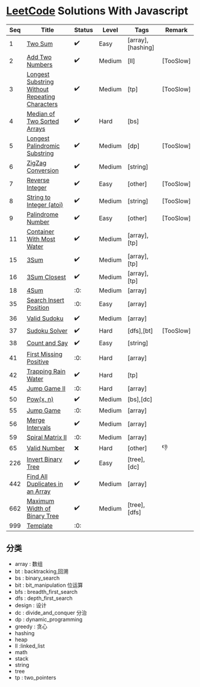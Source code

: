 # [LeetCode](https://leetcode.com/problemset/all) Solutions With Javascript

| Seq | Title                                                                    | Status             | Level  | Tags              | Remark    |
| --- | ------------------------------------------------------------------------ | ------------------ | ------ | ----------------- | --------- |
| 1   | [Two Sum](./problems/1/README.md)                                        | :heavy_check_mark: | Easy   | [array],[hashing] |           |
| 2   | [Add Two Numbers](./problems/2/README.md)                                | :heavy_check_mark: | Medium | [ll]              | [TooSlow] |
| 3   | [Longest Substring Without Repeating Characters](./problems/3/README.md) | :heavy_check_mark: | Medium | [tp]              | [TooSlow] |
| 4   | [Median of Two Sorted Arrays](./problems/4/README.md)                    | :heavy_check_mark: | Hard   | [bs]              |           |
| 5   | [Longest Palindromic Substring](./problems/5/README.md)                  | :heavy_check_mark: | Medium | [dp]              | [TooSlow] |
| 6   | [ZigZag Conversion](./problems/6/README.md)                              | :heavy_check_mark: | Medium | [string]          |           |
| 7   | [Reverse Integer](./problems/7/README.md)                                | :heavy_check_mark: | Easy   | [other]           | [TooSlow] |
| 8   | [String to Integer (atoi)](./problems/8/README.md)                       | :heavy_check_mark: | Medium | [string]          | [TooSlow] |
| 9   | [Palindrome Number](./problems/9/README.md)                              | :heavy_check_mark: | Easy   | [other]           | [TooSlow] |
| 11  | [Container With Most Water](./problems/11/README.md)                     | :heavy_check_mark: | Medium | [array],[tp]      |           |
| 15  | [3Sum](./problems/15/README.md)                                          | :heavy_check_mark: | Medium | [array],[tp]      |           |
| 16  | [3Sum Closest](./problems/16/README.md)                                  | :heavy_check_mark: | Medium | [array],[tp]      |           |
| 18  | [4Sum](./problems/18/README.md)                                          | :0:                | Medium | [array]           |           |
| 35  | [Search Insert Position](./problems/35/README.md)                        | :0:                | Easy   | [array]           |           |
| 36  | [Valid Sudoku](./problems/36/README.md)                                  | :heavy_check_mark: | Medium | [array]           |           |
| 37  | [Sudoku Solver](./problems/37/README.md)                                 | :heavy_check_mark: | Hard   | [dfs],[bt]        | [TooSlow] |
| 38  | [Count and Say](./problems/38/README.md)                                 | :heavy_check_mark: | Easy   | [string]          |           |
| 41  | [First Missing Positive](./problems/41/README.md)                        | :0:                | Hard   | [array]           |           |
| 42  | [Trapping Rain Water](./problems/42/README.md)                           | :heavy_check_mark: | Hard   | [tp]              |           |
| 45  | [Jump Game II](./problems/45/README.md)                                  | :0:                | Hard   | [array]           |           |
| 50  | [Pow(x, n)](./problems/50/README.md)                                     | :heavy_check_mark: | Medium | [bs],[dc]         |           |
| 55  | [Jump Game](./problems/55/README.md)                                     | :0:                | Medium | [array]           |           |
| 56  | [Merge Intervals](./problems/56/README.md)                               | :heavy_check_mark: | Medium | [array]           |           |
| 59  | [Spiral Matrix II](./problems/59/README.md)                              | :0:                | Medium | [array]           |           |
| 65  | [Valid Number](./problems/65/README.md)                                  | :x:                | Hard   | [other]           | :-1:      |
| 226 | [Invert Binary Tree](./problems/226/README.md)                           | :heavy_check_mark: | Easy   | [tree],[dc]       |           |
| 442 | [Find All Duplicates in an Array](./problems/442/README.md)              | :heavy_check_mark: | Medium | [array]           |           |
| 662 | [Maximum Width of Binary Tree](./problems/662/README.md)                 | :heavy_check_mark: | Medium | [tree],[dfs]      |           |
| 999 | [Template](./problems/999/README.md)                                     | :0:                |        |                   |           |

## 分类

* array : 数组
* bt : backtracking,回溯
* bs : binary_search
* bit : bit_manipulation 位运算
* bfs : breadth_first_search
* dfs : depth_first_search
* design : 设计
* dc : divide_and_conquer 分治
* dp : dynamic_programming
* greedy : 贪心
* hashing
* heap
* ll :linked_list
* math
* stack
* string
* tree
* tp : two_pointers